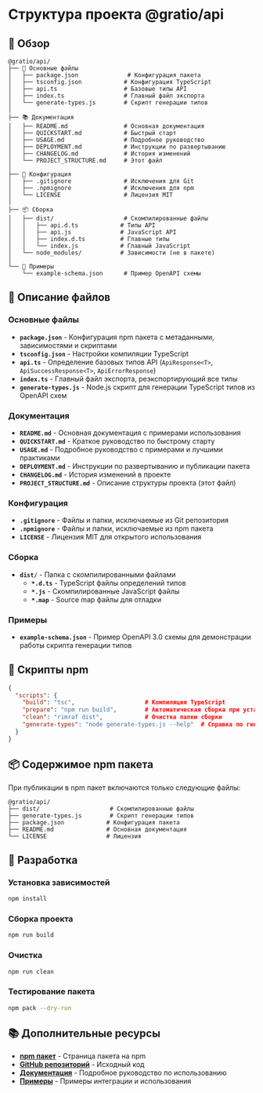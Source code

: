 # Структура проекта @gratio/api

## 📁 Обзор

```
@gratio/api/
├── 📄 Основные файлы
│   ├── package.json              # Конфигурация пакета
│   ├── tsconfig.json            # Конфигурация TypeScript
│   ├── api.ts                   # Базовые типы API
│   ├── index.ts                 # Главный файл экспорта
│   └── generate-types.js        # Скрипт генерации типов
│
├── 📚 Документация
│   ├── README.md                # Основная документация
│   ├── QUICKSTART.md            # Быстрый старт
│   ├── USAGE.md                 # Подробное руководство
│   ├── DEPLOYMENT.md            # Инструкции по развертыванию
│   ├── CHANGELOG.md             # История изменений
│   └── PROJECT_STRUCTURE.md     # Этот файл
│
├── 🔧 Конфигурация
│   ├── .gitignore               # Исключения для Git
│   ├── .npmignore               # Исключения для npm
│   └── LICENSE                  # Лицензия MIT
│
├── 📦 Сборка
│   ├── dist/                    # Скомпилированные файлы
│   │   ├── api.d.ts            # Типы API
│   │   ├── api.js              # JavaScript API
│   │   ├── index.d.ts          # Главные типы
│   │   └── index.js            # Главный JavaScript
│   └── node_modules/           # Зависимости (не в пакете)
│
└── 🧪 Примеры
    └── example-schema.json      # Пример OpenAPI схемы
```

## 📄 Описание файлов

### Основные файлы

- **`package.json`** - Конфигурация npm пакета с метаданными, зависимостями и скриптами
- **`tsconfig.json`** - Настройки компиляции TypeScript
- **`api.ts`** - Определение базовых типов API (`ApiResponse<T>`, `ApiSuccessResponse<T>`, `ApiErrorResponse`)
- **`index.ts`** - Главный файл экспорта, реэкспортирующий все типы
- **`generate-types.js`** - Node.js скрипт для генерации TypeScript типов из OpenAPI схем

### Документация

- **`README.md`** - Основная документация с примерами использования
- **`QUICKSTART.md`** - Краткое руководство по быстрому старту
- **`USAGE.md`** - Подробное руководство с примерами и лучшими практиками
- **`DEPLOYMENT.md`** - Инструкции по развертыванию и публикации пакета
- **`CHANGELOG.md`** - История изменений в проекте
- **`PROJECT_STRUCTURE.md`** - Описание структуры проекта (этот файл)

### Конфигурация

- **`.gitignore`** - Файлы и папки, исключаемые из Git репозитория
- **`.npmignore`** - Файлы и папки, исключаемые из npm пакета
- **`LICENSE`** - Лицензия MIT для открытого использования

### Сборка

- **`dist/`** - Папка с скомпилированными файлами
  - **`*.d.ts`** - TypeScript файлы определений типов
  - **`*.js`** - Скомпилированные JavaScript файлы
  - **`*.map`** - Source map файлы для отладки

### Примеры

- **`example-schema.json`** - Пример OpenAPI 3.0 схемы для демонстрации работы скрипта генерации типов

## 🚀 Скрипты npm

```json
{
  "scripts": {
    "build": "tsc",                    # Компиляция TypeScript
    "prepare": "npm run build",        # Автоматическая сборка при установке
    "clean": "rimraf dist",            # Очистка папки сборки
    "generate-types": "node generate-types.js --help"  # Справка по генерации
  }
}
```

## 📦 Содержимое npm пакета

При публикации в npm пакет включаются только следующие файлы:

```
@gratio/api/
├── dist/                    # Скомпилированные файлы
├── generate-types.js        # Скрипт генерации типов
├── package.json            # Конфигурация пакета
├── README.md               # Основная документация
└── LICENSE                 # Лицензия
```

## 🔧 Разработка

### Установка зависимостей
```bash
npm install
```

### Сборка проекта
```bash
npm run build
```

### Очистка
```bash
npm run clean
```

### Тестирование пакета
```bash
npm pack --dry-run
```

## 📚 Дополнительные ресурсы

- **[npm пакет](https://www.npmjs.com/package/@gratio/api)** - Страница пакета на npm
- **[GitHub репозиторий](https://github.com/gratio/api-types)** - Исходный код
- **[Документация](USAGE.md)** - Подробное руководство по использованию
- **[Примеры](QUICKSTART.md)** - Примеры интеграции и использования